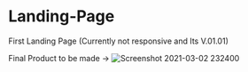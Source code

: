 # Landing-Page
First Landing Page (Currently not responsive and Its V.01.01)

Final Product to be made ->
![Screenshot 2021-03-02 232400](https://user-images.githubusercontent.com/72691698/109692377-73aa5200-7bae-11eb-950d-222f423bd57d.png)
